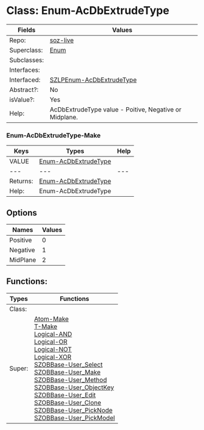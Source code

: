 
# Class:	Enum-AcDbExtrudeType

| Fields | Values |
| --------- | --------- |
| Repo: | [soz-live](/repos/soz-live.html) |
| Superclass: | [Enum](Enum.html) |
| Subclasses: |  |
| Interfaces: |  |
| Interfaced: | [SZLPEnum-AcDbExtrudeType](SZLPEnum-AcDbExtrudeType.html) |
| Abstract?: | No |
| isValue?: | Yes |
| Help: | AcDbExtrudeType value - Poitive, Negative or Midplane. |

### Enum-AcDbExtrudeType-Make

| Keys | Types | Help |
| --------- | --------- | --------- |
| VALUE | [Enum-AcDbExtrudeType](Enum-AcDbExtrudeType.html) |  |
| --- | --- | --- |
| Returns: | [Enum-AcDbExtrudeType](Enum-AcDbExtrudeType.html) |
| Help: | Enum-AcDbExtrudeType |


## Options

| Names | Values |
| --------- | --------- |
| Positive | 0 |
| Negative | 1 |
| MidPlane | 2 |

## Functions:

| Types | Functions |
| --------- | --------- |
| Class: |  |
| Super: | [Atom-Make](Atom.html) <br> [T-Make](T.html) <br> [Logical-AND](Logical.html) <br> [Logical-OR](Logical.html) <br> [Logical-NOT](Logical.html) <br> [Logical-XOR](Logical.html) <br> [SZOBBase-User_Select](SZOBBase.html) <br> [SZOBBase-User_Make](SZOBBase.html) <br> [SZOBBase-User_Method](SZOBBase.html) <br> [SZOBBase-User_ObjectKey](SZOBBase.html) <br> [SZOBBase-User_Edit](SZOBBase.html) <br> [SZOBBase-User_Clone](SZOBBase.html) <br> [SZOBBase-User_PickNode](SZOBBase.html) <br> [SZOBBase-User_PickModel](SZOBBase.html) |


